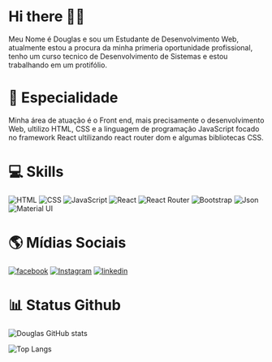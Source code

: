 # Hi there 👋🏽
Meu Nome é Douglas e sou um Estudante de Desenvolvimento Web, atualmente estou a procura da minha primeria oportunidade profissional, 
tenho um curso tecnico de Desenvolvimento de Sistemas e estou trabalhando em um protifólio.

# 🚀 Especialidade
Minha área de atuação é o Front end, mais precisamente o desenvolvimento Web, ultilizo HTML, CSS e a linguagem de programação JavaScript
focado no framework React ultilizando react router dom e algumas bibliotecas CSS. 

# 💻 Skills
![HTML](https://img.shields.io/badge/HTML5-E34F26?style=for-the-badge&logo=html5&logoColor=white)  ![CSS](https://img.shields.io/badge/CSS3-1572B6?style=for-the-badge&logo=css3&logoColor=white)  ![JavaScript](https://img.shields.io/badge/JavaScript-323330?style=for-the-badge&logo=javascript&logoColor=F7DF1E)  ![React](https://img.shields.io/badge/React-20232A?style=for-the-badge&logo=react&logoColor=61DAFB)  ![React Router](https://img.shields.io/badge/React_Router-CA4245?style=for-the-badge&logo=react-router&logoColor=white)  ![Bootstrap](https://img.shields.io/badge/Bootstrap-563D7C?style=for-the-badge&logo=bootstrap&logoColor=white)  ![Json](https://img.shields.io/badge/json%20web%20tokens-323330?style=for-the-badge&logo=json-web-tokens&logoColor=pink)  ![Material UI](https://img.shields.io/badge/Material--UI-0081CB?style=for-the-badge&logo=material-ui&logoColor=white)

# 🌎 Mídias Sociais
[![facebook](https://img.shields.io/badge/Facebook-1877F2?style=for-the-badge&logo=facebook&logoColor=white)](https://www.facebook.com/profile.php?id=100005975162268)  [![Instagram](https://img.shields.io/badge/Instagram-E4405F?style=for-the-badge&logo=instagram&logoColor=white)](https://www.instagram.com/douglasgds_/)  [![linkedin](https://img.shields.io/badge/LinkedIn-0077B5?style=for-the-badge&logo=linkedin&logoColor=white)](https://www.linkedin.com/in/douglas-silva-894065233/)  

# 📊 Status Github
![Douglas GitHub stats](https://github-readme-stats.vercel.app/api?username=sDouglasgonc&show_icons=true&theme=tokyonight)

![Top Langs](https://github-readme-stats.vercel.app/api/top-langs/?username=sDouglasgonc&layout=compact)
